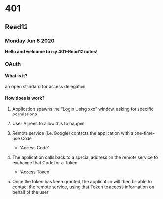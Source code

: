 # 401

## Read12

### Monday Jun 8 2020

**Hello and welcome to my 401-Read12 notes!**

### OAuth

#### What is it?
an open standard for access delegation

#### How does is work?

1. Application spawns the “Login Using xxx” window, asking for specific permissions

2. User Agrees to allow this to happen

3. Remote service (i.e. Google) contacts the application with a one-time-use Code
    - 'Access Code'

4. The application calls back to a special address on the remote service to exchange that Code for a Token
    - 'Access Token'

5. Once the token has been granted, the application will then be able to contact the remote service, using that Token to access information on behalf of the user
